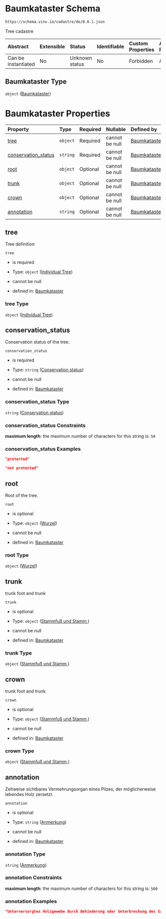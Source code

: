 # Baumkataster Schema

```txt
https://schema.vinv.io/cadastre/de/0.0.1.json
```

Tree cadastre

| Abstract            | Extensible | Status         | Identifiable | Custom Properties | Additional Properties | Access Restrictions | Defined In                                                                                                               |
| :------------------ | :--------- | :------------- | :----------- | :---------------- | :-------------------- | :------------------ | :----------------------------------------------------------------------------------------------------------------------- |
| Can be instantiated | No         | Unknown status | No           | Forbidden         | Allowed               | none                | [dereferenced.doc.json](../../../../../../vinv-schemas/vinv-tree/out/0.0.1/dereferenced.doc.json "open original schema") |

## Baumkataster Type

`object` ([Baumkataster](dereferenced.md))

# Baumkataster Properties

| Property                                     | Type     | Required | Nullable       | Defined by                                                                                                                                     |
| :------------------------------------------- | :------- | :------- | :------------- | :--------------------------------------------------------------------------------------------------------------------------------------------- |
| [tree](#tree)                                | `object` | Required | cannot be null | [Baumkataster](dereferenced-properties-individual-tree.md "https://schema.vinv.io/cadastre/de/0.0.1.json#/properties/tree")                    |
| [conservation\_status](#conservation_status) | `string` | Required | cannot be null | [Baumkataster](dereferenced-properties-conservation-status.md "https://schema.vinv.io/cadastre/de/0.0.1.json#/properties/conservation_status") |
| [root](#root)                                | `object` | Optional | cannot be null | [Baumkataster](dereferenced-properties-wurzel.md "https://schema.vinv.io/cadastre/de/0.0.1.json#/properties/root")                             |
| [trunk](#trunk)                              | `object` | Optional | cannot be null | [Baumkataster](dereferenced-properties-stammfuß-und-stamm-.md "https://schema.vinv.io/cadastre/de/0.0.1.json#/properties/trunk")               |
| [crown](#crown)                              | `object` | Optional | cannot be null | [Baumkataster](dereferenced-properties-stammfuß-und-stamm--1.md "https://schema.vinv.io/cadastre/de/0.0.1.json#/properties/crown")             |
| [annotation](#annotation)                    | `string` | Optional | cannot be null | [Baumkataster](dereferenced-properties-anmerkung.md "https://schema.vinv.io/cadastre/de/0.0.1.json#/properties/annotation")                    |

## tree

Tree definition

`tree`

*   is required

*   Type: `object` ([Individual Tree](dereferenced-properties-individual-tree.md))

*   cannot be null

*   defined in: [Baumkataster](dereferenced-properties-individual-tree.md "https://schema.vinv.io/cadastre/de/0.0.1.json#/properties/tree")

### tree Type

`object` ([Individual Tree](dereferenced-properties-individual-tree.md))

## conservation\_status

Conservation status of the tree.

`conservation_status`

*   is required

*   Type: `string` ([Conservation status](dereferenced-properties-conservation-status.md))

*   cannot be null

*   defined in: [Baumkataster](dereferenced-properties-conservation-status.md "https://schema.vinv.io/cadastre/de/0.0.1.json#/properties/conservation_status")

### conservation\_status Type

`string` ([Conservation status](dereferenced-properties-conservation-status.md))

### conservation\_status Constraints

**maximum length**: the maximum number of characters for this string is: `50`

### conservation\_status Examples

```json
"protected"
```

```json
"not protected"
```

## root

Root of the tree.

`root`

*   is optional

*   Type: `object` ([Wurzel](dereferenced-properties-wurzel.md))

*   cannot be null

*   defined in: [Baumkataster](dereferenced-properties-wurzel.md "https://schema.vinv.io/cadastre/de/0.0.1.json#/properties/root")

### root Type

`object` ([Wurzel](dereferenced-properties-wurzel.md))

## trunk

trunk foot and trunk

`trunk`

*   is optional

*   Type: `object` ([Stammfuß und Stamm ](dereferenced-properties-stammfuß-und-stamm-.md))

*   cannot be null

*   defined in: [Baumkataster](dereferenced-properties-stammfuß-und-stamm-.md "https://schema.vinv.io/cadastre/de/0.0.1.json#/properties/trunk")

### trunk Type

`object` ([Stammfuß und Stamm ](dereferenced-properties-stammfuß-und-stamm-.md))

## crown

trunk foot and trunk

`crown`

*   is optional

*   Type: `object` ([Stammfuß und Stamm ](dereferenced-properties-stammfuß-und-stamm--1.md))

*   cannot be null

*   defined in: [Baumkataster](dereferenced-properties-stammfuß-und-stamm--1.md "https://schema.vinv.io/cadastre/de/0.0.1.json#/properties/crown")

### crown Type

`object` ([Stammfuß und Stamm ](dereferenced-properties-stammfuß-und-stamm--1.md))

## annotation

Zeitweise sichtbares Vermehrungsorgan eines Pilzes, der möglicherweise lebendes Holz zersetzt.

`annotation`

*   is optional

*   Type: `string` ([Anmerkung](dereferenced-properties-anmerkung.md))

*   cannot be null

*   defined in: [Baumkataster](dereferenced-properties-anmerkung.md "https://schema.vinv.io/cadastre/de/0.0.1.json#/properties/annotation")

### annotation Type

`string` ([Anmerkung](dereferenced-properties-anmerkung.md))

### annotation Constraints

**maximum length**: the maximum number of characters for this string is: `500`

### annotation Examples

```json
"Unterversorgtes Holzgewebe durch Behinderung oder Unterbrechung des Saftstroms."
```
